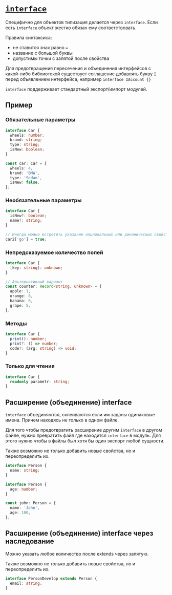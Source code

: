 # [`interface`](../index.md)

Специфично для объектов типизация делается через `interface`. Если есть `interface` объект жестко обязан ему соответствовать.

Правила синтаксиса:

- не ставится знак равно `=`
- название с большой буквы
- допустимы точки с запятой после свойства

Для предотвращения пересечения и объединения интерфейсов с какой-либо библиотекой существует соглашение добавлять букву `I` перед объявлением интерфейса, например `interface IAccount {}`

`interface` поддерживает стандартный экспорт/импорт модулей.

## Пример

### Обязательные параметры

```ts
interface Car {
  wheels: number;
  brand: string;
  type: string;
  isNew: boolean;
}

const car: Car = {
  wheels: 4,
  brand: 'BMW',
  type: 'Sedan',
  isNew: false,
};
```

### Необязательные параметры

```ts
interface Car {
  isNew?: boolean;
  name?: string;
}

// Иногда можно встретить указание опциональных или динамических свойств в скобках для отличия.
car2['go'] = true;
```

### Непредсказуемое количество полей

```ts
interface Car {
  [key: string]: unknown;
}

// Альтернативный вариант
const counter: Record<string, unknown> = {
  apple: 1,
  orange: 8,
  banana: 6,
  grape: 5,
};
```

### Методы

```ts
interface Car {
  print(): number;
  print?: () => number;
  code?: (arg: string) => void;
}
```

### Только для чтения

```ts
interface Car {
  readonly parametr: string;
}
```

## Расширение (объединение) interface

`interface` объединяются, склеиваются если им заданы одинаковые имена. Причем находясь не только в одном файле.

Для того чтобы предотвратить расширение другим `interface` в другом файле, нужно превратить файл где находится `interface` в модуль. Для этого нужно чтобы в файлы был хотя бы один экспорт любой сущности.

Также возможно не только добавить новые свойства, но и переопределить их.

```ts
interface Person {
  name: string;
}

interface Person {
  age: number;
}

const john: Person = {
  name: 'John',
  age: 100,
};
```

## Расширение (объединение) interface через наследование

Можно указать любое количество после extends через запятую.

Также возможно не только добавить новые свойства, но и переопределить их.

```ts
interface PersonDevelop extends Person {
  email: string;
}
```
